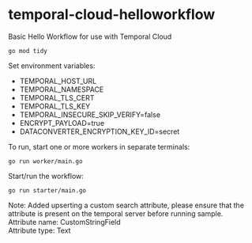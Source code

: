# temporal-cloud-helloworkflow
Basic Hello Workflow for use with Temporal Cloud

```
go mod tidy
```

Set environment variables:
* TEMPORAL_HOST_URL
* TEMPORAL_NAMESPACE
* TEMPORAL_TLS_CERT
* TEMPORAL_TLS_KEY
* TEMPORAL_INSECURE_SKIP_VERIFY=false
* ENCRYPT_PAYLOAD=true
* DATACONVERTER_ENCRYPTION_KEY_ID=secret

To run, start one or more workers in separate terminals:
```
go run worker/main.go
```

Start/run the workflow:
```
go run starter/main.go
```

Note: Added upserting a custom search attribute, please ensure that the attribute is present on the temporal server before running sample.  
Attribute name: CustomStringField  
Attribute type: Text  

